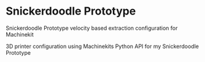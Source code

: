 # Snickerdoodle Prototype
Snickerdoodle Prototype velocity based extraction configuration for Machinekit

3D printer configuration using Machinekits Python API for my Snickerdoodle Prototype

